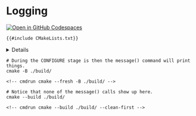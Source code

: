 # Logging

[![Open in GitHub Codespaces](https://github.com/codespaces/badge.svg)](https://codespaces.new/jcbhmr/cmakebyexample.jcbhmr.com?quickstart=1&devcontainer_path=.devcontainer%2Flogging%2Fdevcontainer.json)

```cmake:CMakeLists.txt
{{#include CMakeLists.txt}}
```

<details>

```c:main.c
{{#include main.c}}
```

</details>

```sh:
# During the CONFIGURE stage is then the message() command will print things.
cmake -B ./build/
```

```
<!-- cmdrun cmake --fresh -B ./build/ -->
```

```sh:
# Notice that none of the message() calls show up here.
cmake --build ./build/
```

```
<!-- cmdrun cmake --build ./build/ --clean-first -->
```
